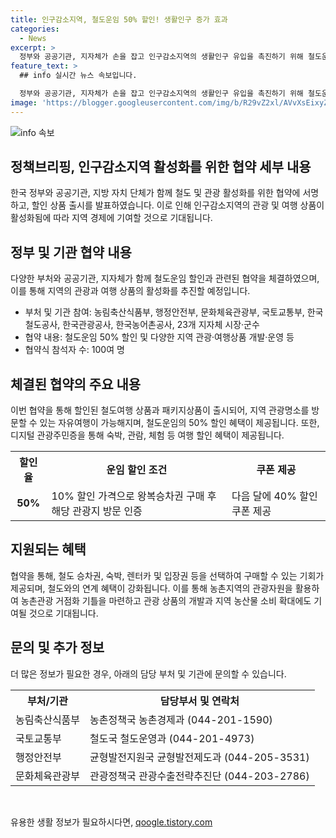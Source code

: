 ```yaml
---
title: 인구감소지역, 철도운임 50% 할인! 생활인구 증가 효과
categories:
  - News
excerpt: >
  정부와 공공기관, 지자체가 손을 잡고 인구감소지역의 생활인구 유입을 촉진하기 위해 철도운임 50% 할인 등의 관광상품을 출시한다. 박범수 농식품부 차관 등이 참석한 인구감소지역 철도 및 관광 활성화 업무협약식에서 관계자 100여 명이 참석했고, 철도를 이용한 지역 관광·여행상품 개발과 할인 등이 활성화될 예정이다. 인구감소지역과 연계한 관광상품 개발 추진과 디지털 관광주민증을 활용한 혜택 제공 등이 이뤄질 예정이며, 농촌관광 투어패스 사업도 추진된다.
feature_text: >
  ## info 실시간 뉴스 속보입니다.

  정부와 공공기관, 지자체가 손을 잡고 인구감소지역의 생활인구 유입을 촉진하기 위해 철도운임 50% 할인 등의 관광상품을 출시한다. 박범수 농식품부 차관 등이 참석한 인구감소지역 철도 및 관광 활성화 업무협약식에서 관계자 100여 명이 참석했고, 철도를 이용한 지역 관광·여행상품 개발과 할인 등이 활성화될 예정이다. 인구감소지역과 연계한 관광상품 개발 추진과 디지털 관광주민증을 활용한 혜택 제공 등이 이뤄질 예정이며, 농촌관광 투어패스 사업도 추진된다.
image: 'https://blogger.googleusercontent.com/img/b/R29vZ2xl/AVvXsEixyZcFfHzMRdzZMjFBmAUKJYCLCGyLL1o632UiGVXcaFdKo_bkvkuCioo0uUKlGfBVcT3P84aROyZIXSBEx3Aw5nCQ3pTgDom1WDC4m8eifvWiAmWEEVb4x6G_l8C0QH225ldMjyaFvpxGEBGNO37VmDTDMHGhJPq73UglMfDca1-0aw/s1600/blogspot.png'
---
```


<p><img src="https://blogger.googleusercontent.com/img/b/R29vZ2xl/AVvXsEixyZcFfHzMRdzZMjFBmAUKJYCLCGyLL1o632UiGVXcaFdKo_bkvkuCioo0uUKlGfBVcT3P84aROyZIXSBEx3Aw5nCQ3pTgDom1WDC4m8eifvWiAmWEEVb4x6G_l8C0QH225ldMjyaFvpxGEBGNO37VmDTDMHGhJPq73UglMfDca1-0aw/s1600/blogspot.png" alt="info 속보" /></p>

<h2 data-ke-size="size26">정책브리핑, 인구감소지역 활성화를 위한 협약 세부 내용</h2>

<p data-ke-size="size16">한국 정부와 공공기관, 지방 자치 단체가 함께 철도 및 관광 활성화를 위한 협약에 서명하고, 할인 상품 출시를 발표하였습니다. 이로 인해 인구감소지역의 관광 및 여행 상품이 활성화됨에 따라 지역 경제에 기여할 것으로 기대됩니다.</p>

<h2 data-ke-size="size24">정부 및 기관 협약 내용</h2>

<p data-ke-size="size16">다양한 부처와 공공기관, 지자체가 함께 철도운임 할인과 관련된 협약을 체결하였으며, 이를 통해 지역의 관광과 여행 상품의 활성화를 추진할 예정입니다.</p>

<ul>
    <li>부처 및 기관 참여: 농림축산식품부, 행정안전부, 문화체육관광부, 국토교통부, 한국철도공사, 한국관광공사, 한국농어촌공사, 23개 지자체 시장·군수</li>
    <li>협약 내용: 철도운임 50% 할인 및 다양한 지역 관광·여행상품 개발·운영 등</li>
    <li>협약식 참석자 수: 100여 명</li>
</ul>

<h2 data-ke-size="size24">체결된 협약의 주요 내용</h2>

<p data-ke-size="size16">이번 협약을 통해 할인된 철도여행 상품과 패키지상품이 출시되어, 지역 관광명소를 방문할 수 있는 자유여행이 가능해지며, 철도운임의 50% 할인 혜택이 제공됩니다. 또한, 디지털 관광주민증을 통해 숙박, 관람, 체험 등 여행 할인 혜택이 제공됩니다.</p>

<table>
    <tr>
        <th>할인율</th>
        <th>운임 할인 조건</th>
        <th>쿠폰 제공</th>
    </tr>
    <tr>
        <td style="text-align: center; height: 17px;"><b>50%</b></td>
        <td>10% 할인 가격으로 왕복승차권 구매 후 해당 관광지 방문 인증</td>
        <td>다음 달에 40% 할인 쿠폰 제공</td>
    </tr>
</table>

<h2 data-ke-size="size24">지원되는 혜택</h2>

<p data-ke-size="size16">협약을 통해, 철도 승차권, 숙박, 렌터카 및 입장권 등을 선택하여 구매할 수 있는 기회가 제공되며, 철도와의 연계 혜택이 강화됩니다. 이를 통해 농촌지역의 관광자원을 활용하여 농촌관광 거점화 기틀을 마련하고 관광 상품의 개발과 지역 농산물 소비 확대에도 기여될 것으로 기대됩니다.</p>

<h2 data-ke-size="size24">문의 및 추가 정보</h2>

<p data-ke-size="size16">더 많은 정보가 필요한 경우, 아래의 담당 부처 및 기관에 문의할 수 있습니다.</p>

<table>
    <tr>
        <th>부처/기관</th>
        <th>담당부서 및 연락처</th>
    </tr>
    <tr>
        <td>농림축산식품부</td>
        <td>농촌정책국 농촌경제과 (044-201-1590)</td>
    </tr>
    <tr>
        <td>국토교통부</td>
        <td>철도국 철도운영과 (044-201-4973)</td>
    </tr>
    <tr>
        <td>행정안전부</td>
        <td>균형발전지원국 균형발전제도과 (044-205-3531)</td>
    </tr>
    <tr>
        <td>문화체육관광부</td>
        <td>관광정책국 관광수출전략추진단 (044-203-2786)</td>
    </tr>
</table>

<p data-ke-size="size16">&nbsp;</p>
유용한 생활 정보가 필요하시다면, <a href="https://qoogle.tistory.com" rel="dofollow">qoogle.tistory.com</a>


